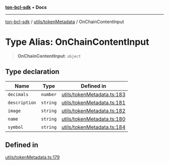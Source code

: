 [**ton-bcl-sdk**](../../../README.md) • **Docs**

***

[ton-bcl-sdk](../../../modules.md) / [utils/tokenMetadata](../README.md) / OnChainContentInput

# Type Alias: OnChainContentInput

> **OnChainContentInput**: `object`

## Type declaration

| Name | Type | Defined in |
| ------ | ------ | ------ |
| `decimals` | `number` | [utils/tokenMetadata.ts:183](https://github.com/ton-fun-tech/ton-bcl-sdk/blob/dd5e1aad56460b504ee72a0e5d189cd8ce611083/src/utils/tokenMetadata.ts#L183) |
| `description` | `string` | [utils/tokenMetadata.ts:181](https://github.com/ton-fun-tech/ton-bcl-sdk/blob/dd5e1aad56460b504ee72a0e5d189cd8ce611083/src/utils/tokenMetadata.ts#L181) |
| `image` | `string` | [utils/tokenMetadata.ts:182](https://github.com/ton-fun-tech/ton-bcl-sdk/blob/dd5e1aad56460b504ee72a0e5d189cd8ce611083/src/utils/tokenMetadata.ts#L182) |
| `name` | `string` | [utils/tokenMetadata.ts:180](https://github.com/ton-fun-tech/ton-bcl-sdk/blob/dd5e1aad56460b504ee72a0e5d189cd8ce611083/src/utils/tokenMetadata.ts#L180) |
| `symbol` | `string` | [utils/tokenMetadata.ts:184](https://github.com/ton-fun-tech/ton-bcl-sdk/blob/dd5e1aad56460b504ee72a0e5d189cd8ce611083/src/utils/tokenMetadata.ts#L184) |

## Defined in

[utils/tokenMetadata.ts:179](https://github.com/ton-fun-tech/ton-bcl-sdk/blob/dd5e1aad56460b504ee72a0e5d189cd8ce611083/src/utils/tokenMetadata.ts#L179)
